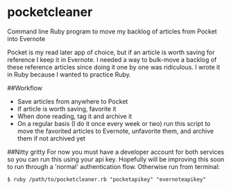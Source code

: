 # pocketcleaner
Command line Ruby program to move my backlog of articles from Pocket into Evernote

Pocket is my read later app of choice, but if an article is worth saving for reference I keep it in Evernote. I needed a way to bulk-move a backlog of these reference articles since doing it one by one was ridiculous. I wrote it in Ruby because I wanted to practice Ruby.


##Workflow
- Save articles from anywhere to Pocket
- If article is worth saving, favorite it
- When done reading, tag it and archive it
- On a regular basis (I do it once every week or two) run this script to move the favorited articles to Evernote, unfavorite them, and archive them if not archived yet

##Nitty gritty
For now you must have a developer account for both services so you can run this using your api key. Hopefully will be improving this soon to run through a 'normal' authentication flow.
Otherwise run from terminal:
````
$ ruby /path/to/pocketcleaner.rb "pocketapikey" "evernoteapikey"
````
